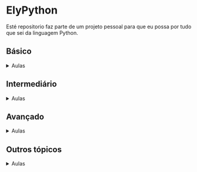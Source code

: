 # ElyPython
Esté repositorio faz parte de um projeto pessoal para que eu possa por tudo que sei da linguagem Python.

## Básico
<details>
<summary>Aulas</summary>

[Aula 1 - Olá, Python!](Aula_1.md)

</details>

## Intermediário 
<details>
<summary>Aulas</summary>


</details>

## Avançado
<details>
<summary>Aulas</summary>


</details>

## Outros tópicos
<details>
<summary>Aulas</summary>
[Machine Learning]

[Pandas]

[Matplot]
</details>
